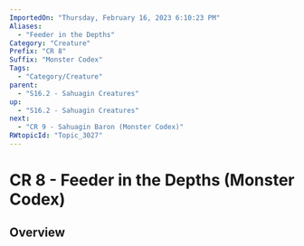 ```yaml
---
ImportedOn: "Thursday, February 16, 2023 6:10:23 PM"
Aliases:
  - "Feeder in the Depths"
Category: "Creature"
Prefix: "CR 8"
Suffix: "Monster Codex"
Tags:
  - "Category/Creature"
parent:
  - "S16.2 - Sahuagin Creatures"
up:
  - "S16.2 - Sahuagin Creatures"
next:
  - "CR 9 - Sahuagin Baron (Monster Codex)"
RWtopicId: "Topic_3027"
---
```

# CR 8 - Feeder in the Depths (Monster Codex)
## Overview
